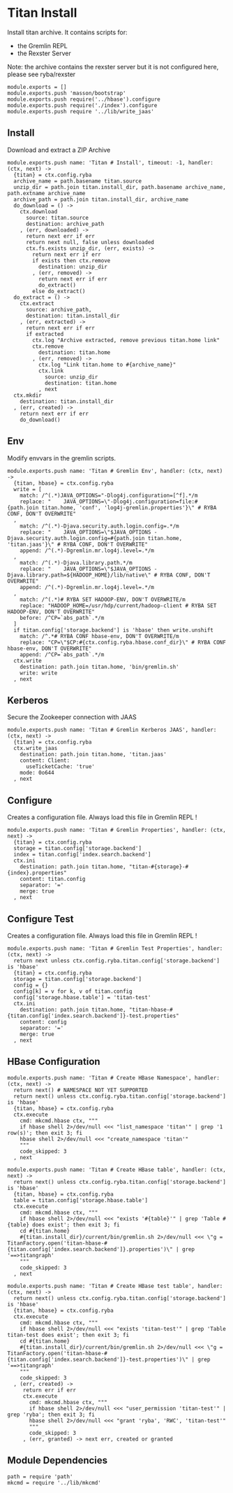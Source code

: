 
# Titan Install

Install titan archive. It contains scripts for:
*   the Gremlin REPL
*   the Rexster Server

Note: the archive contains the rexster server but it is not configured here,
please see ryba/rexster

    module.exports = []
    module.exports.push 'masson/bootstrap'
    module.exports.push require('../hbase').configure
    module.exports.push require('./index').configure
    module.exports.push require '../lib/write_jaas'

## Install

Download and extract a ZIP Archive

    module.exports.push name: 'Titan # Install', timeout: -1, handler: (ctx, next) ->
      {titan} = ctx.config.ryba
      archive_name = path.basename titan.source
      unzip_dir = path.join titan.install_dir, path.basename archive_name, path.extname archive_name
      archive_path = path.join titan.install_dir, archive_name
      do_download = () ->
        ctx.download
          source: titan.source
          destination: archive_path
        , (err, downloaded) ->
          return next err if err
          return next null, false unless downloaded
          ctx.fs.exists unzip_dir, (err, exists) ->
            return next err if err
            if exists then ctx.remove
              destination: unzip_dir
            , (err, removed) ->
              return next err if err
              do_extract()
            else do_extract()
      do_extract = () ->
        ctx.extract
          source: archive_path,
          destination: titan.install_dir
        , (err, extracted) ->
          return next err if err
          if extracted
            ctx.log "Archive extracted, remove previous titan.home link"
            ctx.remove
              destination: titan.home
            , (err, removed) ->
              ctx.log "Link titan.home to #{archive_name}"
              ctx.link
                source: unzip_dir
                destination: titan.home
              , next
      ctx.mkdir
        destination: titan.install_dir
      , (err, created) ->
        return next err if err
        do_download()

## Env

Modify envvars in the gremlin scripts.

    module.exports.push name: 'Titan # Gremlin Env', handler: (ctx, next) ->
      {titan, hbase} = ctx.config.ryba
      write = [
        match: /^(.*)JAVA_OPTIONS="-Dlog4j.configuration=[^f].*/m
        replace: "    JAVA_OPTIONS=\"-Dlog4j.configuration=file:#{path.join titan.home, 'conf', 'log4j-gremlin.properties'}\" # RYBA CONF, DON'T OVERWRITE"
      ,
        match: /^(.*)-Djava.security.auth.login.config=.*/m
        replace: "    JAVA_OPTIONS=\"$JAVA_OPTIONS -Djava.security.auth.login.config=#{path.join titan.home, 'titan.jaas'}\" # RYBA CONF, DON'T OVERWRITE"
        append: /^(.*)-Dgremlin.mr.log4j.level=.*/m
      ,
        match: /^(.*)-Djava.library.path.*/m
        replace: "    JAVA_OPTIONS=\"$JAVA_OPTIONS -Djava.library.path=${HADOOP_HOME}/lib/native\" # RYBA CONF, DON'T OVERWRITE"
        append: /^(.*)-Dgremlin.mr.log4j.level=.*/m
      ,
        match: /^(.*)# RYBA SET HADOOP-ENV, DON'T OVERWRITE/m
        replace: "HADOOP_HOME=/usr/hdp/current/hadoop-client # RYBA SET HADOOP-ENV, DON'T OVERWRITE"
        before: /^CP=`abs_path`.*/m
      ]
      if titan.config['storage.backend'] is 'hbase' then write.unshift
        match: /^.*# RYBA CONF hbase-env, DON'T OVERWRITE/m
        replace: "CP=\"$CP:#{ctx.config.ryba.hbase.conf_dir}\" # RYBA CONF hbase-env, DON'T OVERWRITE"
        append: /^CP=`abs_path`.*/m
      ctx.write
        destination: path.join titan.home, 'bin/gremlin.sh'
        write: write
      , next

## Kerberos

Secure the Zookeeper connection with JAAS

    module.exports.push name: 'Titan # Gremlin Kerberos JAAS', handler: (ctx, next) ->
      {titan} = ctx.config.ryba
      ctx.write_jaas
        destination: path.join titan.home, 'titan.jaas'
        content: Client:
          useTicketCache: 'true'
        mode: 0o644
      , next

## Configure

Creates a configuration file. Always load this file in Gremlin REPL !

    module.exports.push name: 'Titan # Gremlin Properties', handler: (ctx, next) ->
      {titan} = ctx.config.ryba
      storage = titan.config['storage.backend']
      index = titan.config['index.search.backend']
      ctx.ini
        destination: path.join titan.home, "titan-#{storage}-#{index}.properties"
        content: titan.config
        separator: '='
        merge: true
      , next

## Configure Test

Creates a configuration file. Always load this file in Gremlin REPL !

    module.exports.push name: 'Titan # Gremlin Test Properties', handler: (ctx, next) ->
      return next unless ctx.config.ryba.titan.config['storage.backend'] is 'hbase'
      {titan} = ctx.config.ryba
      storage = titan.config['storage.backend']
      config = {}
      config[k] = v for k, v of titan.config
      config['storage.hbase.table'] = 'titan-test'
      ctx.ini
        destination: path.join titan.home, "titan-hbase-#{titan.config['index.search.backend']}-test.properties"
        content: config
        separator: '='
        merge: true
      , next


## HBase Configuration

    module.exports.push name: 'Titan # Create HBase Namespace', handler: (ctx, next) ->
      return next() # NAMESPACE NOT YET SUPPORTED
      return next() unless ctx.config.ryba.titan.config['storage.backend'] is 'hbase'
      {titan, hbase} = ctx.config.ryba
      ctx.execute
        cmd: mkcmd.hbase ctx, """
        if hbase shell 2>/dev/null <<< "list_namespace 'titan'" | grep '1 row(s)'; then exit 3; fi
        hbase shell 2>/dev/null <<< "create_namespace 'titan'"
        """
        code_skipped: 3
      , next

    module.exports.push name: 'Titan # Create HBase table', handler: (ctx, next) ->
      return next() unless ctx.config.ryba.titan.config['storage.backend'] is 'hbase'
      {titan, hbase} = ctx.config.ryba
      table = titan.config['storage.hbase.table']
      ctx.execute
        cmd: mkcmd.hbase ctx, """
        if hbase shell 2>/dev/null <<< "exists '#{table}'" | grep 'Table #{table} does exist'; then exit 3; fi
        cd #{titan.home}
        #{titan.install_dir}/current/bin/gremlin.sh 2>/dev/null <<< \"g = TitanFactory.open('titan-hbase-#{titan.config['index.search.backend']}.properties')\" | grep '==>titangraph'
        """
        code_skipped: 3
      , next

    module.exports.push name: 'Titan # Create HBase test table', handler: (ctx, next) ->
      return next() unless ctx.config.ryba.titan.config['storage.backend'] is 'hbase'
      {titan, hbase} = ctx.config.ryba
      ctx.execute
        cmd: mkcmd.hbase ctx, """
        if hbase shell 2>/dev/null <<< "exists 'titan-test'" | grep 'Table titan-test does exist'; then exit 3; fi
        cd #{titan.home}
        #{titan.install_dir}/current/bin/gremlin.sh 2>/dev/null <<< \"g = TitanFactory.open('titan-hbase-#{titan.config['index.search.backend']}-test.properties')\" | grep '==>titangraph'
        """
        code_skipped: 3
      , (err, created) ->
         return err if err
         ctx.execute
           cmd: mkcmd.hbase ctx, """
           if hbase shell 2>/dev/null <<< "user_permission 'titan-test'" | grep 'ryba'; then exit 3; fi
           hbase shell 2>/dev/null <<< "grant 'ryba', 'RWC', 'titan-test'"
           """
           code_skipped: 3
         , (err, granted) -> next err, created or granted

## Module Dependencies

    path = require 'path'
    mkcmd = require '../lib/mkcmd'
